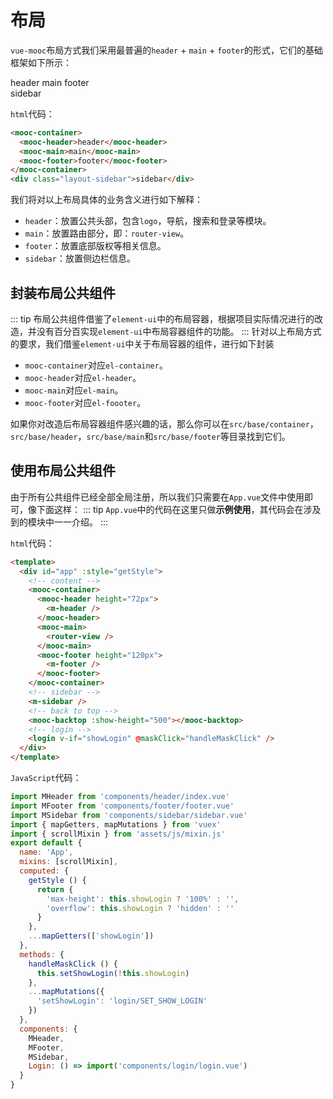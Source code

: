 # 布局
`vue-mooc`布局方式我们采用最普遍的`header` + `main` + `footer`的形式，它们的基础框架如下所示：
<div class="layout-container">
  <mooc-container>
    <mooc-header>header</mooc-header>
    <mooc-main>main</mooc-main>
    <mooc-footer>footer</mooc-footer>
  </mooc-container>
  <div class="layout-sidebar">sidebar</div>
</div>

`html`代码：
```html
<mooc-container>
  <mooc-header>header</mooc-header>
  <mooc-main>main</mooc-main>
  <mooc-footer>footer</mooc-footer>
</mooc-container>
<div class="layout-sidebar">sidebar</div>
```

我们将对以上布局具体的业务含义进行如下解释：
* `header`：放置公共头部，包含`logo`，导航，搜索和登录等模块。
* `main`：放置路由部分，即：`router-view`。
* `footer`：放置底部版权等相关信息。
* `sidebar`：放置侧边栏信息。


## 封装布局公共组件
::: tip
布局公共组件借鉴了`element-ui`中的布局容器，根据项目实际情况进行的改造，并没有百分百实现`element-ui`中布局容器组件的功能。
:::
针对以上布局方式的要求，我们借鉴`element-ui`中关于布局容器的组件，进行如下封装
* `mooc-container`对应`el-container`。
* `mooc-header`对应`el-header`。
* `mooc-main`对应`el-main`。
* `mooc-footer`对应`el-foooter`。

如果你对改造后布局容器组件感兴趣的话，那么你可以在`src/base/container`，`src/base/header`，`src/base/main`和`src/base/footer`等目录找到它们。


## 使用布局公共组件

由于所有公共组件已经全部全局注册，所以我们只需要在`App.vue`文件中使用即可，像下面这样：
::: tip
`App.vue`中的代码在这里只做**示例使用**，其代码会在涉及到的模块中一一介绍。
:::

`html`代码：
```html
<template>
  <div id="app" :style="getStyle">
    <!-- content -->
    <mooc-container>
      <mooc-header height="72px">
        <m-header />
      </mooc-header>
      <mooc-main>
        <router-view />
      </mooc-main>
      <mooc-footer height="120px">
        <m-footer />
      </mooc-footer>
    </mooc-container>
    <!-- sidebar -->
    <m-sidebar />
    <!-- back to top -->
    <mooc-backtop :show-height="500"></mooc-backtop>
    <!-- login -->
    <login v-if="showLogin" @maskClick="handleMaskClick" />
  </div>
</template>
```

`JavaScript`代码：
```js
import MHeader from 'components/header/index.vue'
import MFooter from 'components/footer/footer.vue'
import MSidebar from 'components/sidebar/sidebar.vue'
import { mapGetters, mapMutations } from 'vuex'
import { scrollMixin } from 'assets/js/mixin.js'
export default {
  name: 'App',
  mixins: [scrollMixin],
  computed: {
    getStyle () {
      return {
        'max-height': this.showLogin ? '100%' : '',
        'overflow': this.showLogin ? 'hidden' : ''
      }
    },
    ...mapGetters(['showLogin'])
  },
  methods: {
    handleMaskClick () {
      this.setShowLogin(!this.showLogin)
    },
    ...mapMutations({
      'setShowLogin': 'login/SET_SHOW_LOGIN'
    })
  },
  components: {
    MHeader,
    MFooter,
    MSidebar,
    Login: () => import('components/login/login.vue')
  }
}
```

<style lang="stylus">
  .layout-container
    position: relative;
    height: 400px;
    max-height: 400px;
    .mooc-container
      height: 400px;
      max-height: 400px;
      color: #fff;
      text-align: center;
      .mooc-header, .mooc-footer
        line-height: 60px;
        background-color: #f60;
      .mooc-main
        display: flex;
        align-items: center;
        justify-content: center;
        background-color: #58a;
    .layout-sidebar
      position: absolute;
      right: 5px;
      top: 50%;
      width: 60px;
      height: 200px;
      transform: translateY(-50%);
      background-color: #f60;
      text-align: center;
      line-height: 200px;
      color: #fff;
</style>
